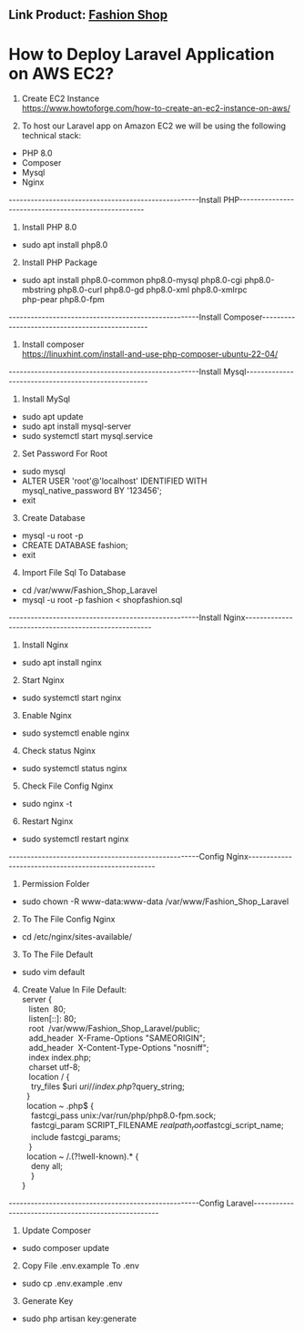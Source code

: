 <h2>Link Product: <a href="http://13.231.253.78">Fashion Shop</a></h2>

<h1>How to Deploy Laravel Application on AWS EC2?</h1>

1. Create EC2 Instance<br>
https://www.howtoforge.com/how-to-create-an-ec2-instance-on-aws/

2. To host our Laravel app on Amazon EC2 we will be using the following technical stack:
- PHP 8.0 <br>
- Composer<br>
- Mysql<br>
- Nginx<br>

----------------------------------------------------Install PHP----------------------------------------------------
1. Install PHP 8.0<br>
- sudo apt install php8.0<br>

2. Install PHP Package<br>
- sudo apt install php8.0-common php8.0-mysql php8.0-cgi php8.0-mbstring php8.0-curl php8.0-gd php8.0-xml php8.0-xmlrpc<br>php-pear php8.0-fpm<br>


----------------------------------------------------Install Composer-----------------------------------------------
1. Install composer<br>
https://linuxhint.com/install-and-use-php-composer-ubuntu-22-04/



----------------------------------------------------Install Mysql---------------------------------------------------
1. Install MySql<br>
- sudo apt update<br>
- sudo apt install mysql-server<br>
- sudo systemctl start mysql.service<br>

2. Set Password For Root<br>
- sudo mysql<br>
- ALTER USER 'root'@'localhost' IDENTIFIED WITH mysql_native_password BY '123456';<br>
- exit<br>

3. Create Database<br>
- mysql -u root -p<br>
- CREATE DATABASE fashion;<br>
- exit<br>

4. Import File Sql To Database<br>
- cd /var/www/Fashion_Shop_Laravel<br>
- mysql -u root -p fashion < shopfashion.sql



----------------------------------------------------Install Nginx----------------------------------------------------
1. Install Nginx<br>
- sudo apt install nginx

2. Start Nginx<br>
- sudo systemctl start nginx

3. Enable Nginx<br>
- sudo systemctl enable nginx

4. Check status Nginx<br>
- sudo systemctl status nginx

5. Check File Config Nginx<br>
- sudo nginx -t

6. Restart Nginx<br>
- sudo systemctl restart nginx



----------------------------------------------------Config Nginx----------------------------------------------------
1. Permission Folder<br>
- sudo chown -R www-data:www-data /var/www/Fashion_Shop_Laravel

2. To The File Config Nginx<br>
- cd /etc/nginx/sites-available/

3. To The File Default<br>
- sudo vim default

4. Create Value In File Default:<br>
server { <br>
    &nbsp;&nbsp;&nbsp;listen&nbsp; 80; <br>
    &nbsp;&nbsp;&nbsp;listen[::]:&nbsp;80; <br>
    &nbsp;&nbsp;&nbsp;root&nbsp; /var/www/Fashion_Shop_Laravel/public; <br>
    &nbsp;&nbsp;&nbsp;add_header&nbsp; X-Frame-Options "SAMEORIGIN"; <br>
    &nbsp;&nbsp;&nbsp;add_header&nbsp; X-Content-Type-Options "nosniff"; <br>
    &nbsp;&nbsp;&nbsp;index index.php; <br>
    &nbsp;&nbsp;&nbsp;charset&nbsp;utf-8; <br>
    &nbsp;&nbsp;&nbsp;location / { <br>
    &nbsp;&nbsp;&nbsp;    try_files $uri $uri/ /index.php?$query_string; <br>
    &nbsp;&nbsp;} <br>
    <!-- location = /favicon.ico { access_log off; log_not_found off; }
    location = /robots.txt  { access_log off; log_not_found off; }
    error_page 404 /index.php; -->
    &nbsp;&nbsp;location ~ \.php$ { <br>
    &nbsp;&nbsp;&nbsp;   fastcgi_pass unix:/var/run/php/php8.0-fpm.sock; <br>
    &nbsp;&nbsp;&nbsp;   fastcgi_param SCRIPT_FILENAME $realpath_root$fastcgi_script_name; <br>
    &nbsp;&nbsp;&nbsp;   include fastcgi_params; <br>
    &nbsp;&nbsp;&nbsp;} <br>
    &nbsp;&nbsp;location ~ /\.(?!well-known).* { <br>
    &nbsp;&nbsp;&nbsp;    deny all; <br>
    &nbsp;&nbsp;&nbsp; } <br>
} <br>



----------------------------------------------------Config Laravel----------------------------------------------------
1. Update Composer<br>
- sudo composer update

2. Copy File .env.example To .env<br>
- sudo cp .env.example .env

3. Generate Key<br>
- sudo php artisan key:generate
